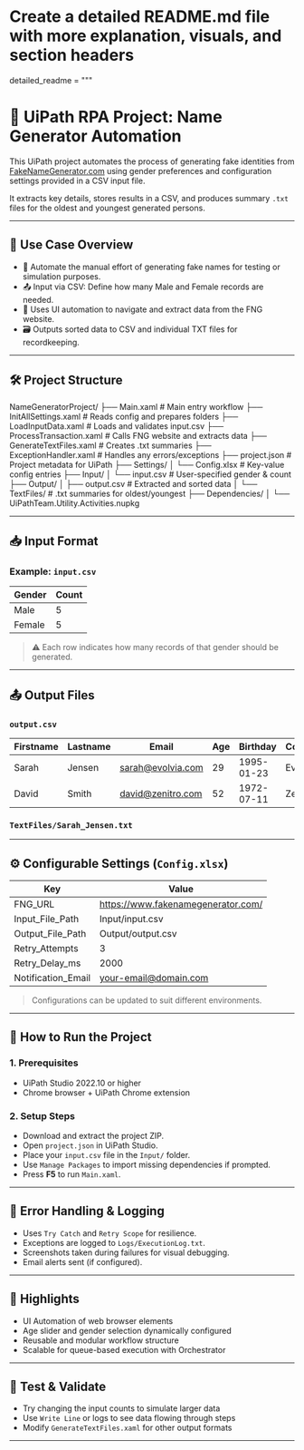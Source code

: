 # Create a detailed README.md file with more explanation, visuals, and section headers

detailed_readme = """
# 💼 UiPath RPA Project: Name Generator Automation

This UiPath project automates the process of generating fake identities from [FakeNameGenerator.com](https://www.fakenamegenerator.com/) using gender preferences and configuration settings provided in a CSV input file.

It extracts key details, stores results in a CSV, and produces summary `.txt` files for the oldest and youngest generated persons.

---

## 📌 Use Case Overview

- 🤖 Automate the manual effort of generating fake names for testing or simulation purposes.
- 📤 Input via CSV: Define how many Male and Female records are needed.
- 🧠 Uses UI automation to navigate and extract data from the FNG website.
- 🗃️ Outputs sorted data to CSV and individual TXT files for recordkeeping.

---

## 🛠 Project Structure


NameGeneratorProject/ ├── Main.xaml # Main entry workflow ├── InitAllSettings.xaml # Reads config and prepares folders ├── LoadInputData.xaml # Loads and validates input.csv ├── ProcessTransaction.xaml # Calls FNG website and extracts data ├── GenerateTextFiles.xaml # Creates .txt summaries ├── ExceptionHandler.xaml # Handles any errors/exceptions ├── project.json # Project metadata for UiPath ├── Settings/ │ └── Config.xlsx # Key-value config entries ├── Input/ │ └── input.csv # User-specified gender & count ├── Output/ │ ├── output.csv # Extracted and sorted data │ └── TextFiles/ # .txt summaries for oldest/youngest ├── Dependencies/ │ └── UiPathTeam.Utility.Activities.nupkg


---

## 📥 Input Format

### Example: `input.csv`

| Gender | Count |
|--------|-------|
| Male   | 5     |
| Female | 5     |

> ⚠ Each row indicates how many records of that gender should be generated.

---

## 📤 Output Files

### `output.csv`

| Firstname | Lastname | Email               | Age | Birthday   | Company |
|-----------|----------|---------------------|-----|------------|---------|
| Sarah     | Jensen   | sarah@evolvia.com   | 29  | 1995-01-23 | Evolvia |
| David     | Smith    | david@zenitro.com   | 52  | 1972-07-11 | Zenitro |

### `TextFiles/Sarah_Jensen.txt`


---

## ⚙️ Configurable Settings (`Config.xlsx`)

| Key                | Value                                 |
|--------------------|---------------------------------------|
| FNG_URL            | https://www.fakenamegenerator.com/    |
| Input_File_Path    | Input/input.csv                       |
| Output_File_Path   | Output/output.csv                     |
| Retry_Attempts     | 3                                     |
| Retry_Delay_ms     | 2000                                  |
| Notification_Email | your-email@domain.com                 |

> Configurations can be updated to suit different environments.

---

## 🚀 How to Run the Project

### 1. Prerequisites
- UiPath Studio 2022.10 or higher
- Chrome browser + UiPath Chrome extension

### 2. Setup Steps
- Download and extract the project ZIP.
- Open `project.json` in UiPath Studio.
- Place your `input.csv` file in the `Input/` folder.
- Use `Manage Packages` to import missing dependencies if prompted.
- Press **F5** to run `Main.xaml`.

---

## 🔄 Error Handling & Logging

- Uses `Try Catch` and `Retry Scope` for resilience.
- Exceptions are logged to `Logs/ExecutionLog.txt`.
- Screenshots taken during failures for visual debugging.
- Email alerts sent (if configured).

---

## 🧠 Highlights

- UI Automation of web browser elements
- Age slider and gender selection dynamically configured
- Reusable and modular workflow structure
- Scalable for queue-based execution with Orchestrator

---

## 🧪 Test & Validate

- Try changing the input counts to simulate larger data
- Use `Write Line` or logs to see data flowing through steps
- Modify `GenerateTextFiles.xaml` for other output formats

---
